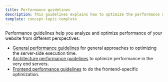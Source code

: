 ```yaml
---
title: Performance guidelines
description: This guidelines explains how to optimize the performance of your website.
template: concept-topic-template
---
```


Performance guidelines help you analyze and optimize performance of your website from different perspectives: 

- [General performance guidelines](/docs/scos/dev/guidelines/performance-guidelines/general-performance-guidelines.html) for general approaches to optimizing the server-side execution time.
- [Architecture performance guidelines](/docs/scos/dev/guidelines/performance-guidelines/architecture-performance-guidelines.html) to optimize performance in the very end servers.
- [Frontend performance guidelines](/docs/scos/dev/guidelines/performance-guidelines/front-end-performance-guidelines.html) to do the frontend-specific optimization.